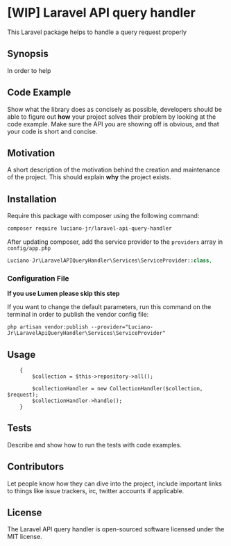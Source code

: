 # [WIP] Laravel API query handler
This Laravel package helps to handle a query request properly 

## Synopsis

In order to help

## Code Example

Show what the library does as concisely as possible, developers should be able to figure out **how** your project solves their problem by looking at the code example. Make sure the API you are showing off is obvious, and that your code is short and concise.

## Motivation

A short description of the motivation behind the creation and maintenance of the project. This should explain **why** the project exists.

## Installation

Require this package with composer using the following command:

```bash
composer require luciano-jr/laravel-api-query-handler
```

After updating composer, add the service provider to the `providers` array in `config/app.php`

```php
Luciano-Jr\LaravelAPIQueryHandler\Services\ServiceProvider::class,
```

### Configuration File

**If you use Lumen please skip this step**

If you want to change the default parameters, run this command on the terminal in order to publish the vendor config file:

`php artisan vendor:publish --provider="Luciano-Jr\LaravelApiQueryHandler\Services\ServiceProvider"`


## Usage

```public function index(Request $request)
    {
        $collection = $this->repository->all();
        
        $collectionHandler = new CollectionHandler($collection, $request);
        $collectionHandler->handle();
    }
```

## Tests

Describe and show how to run the tests with code examples.

## Contributors

Let people know how they can dive into the project, include important links to things like issue trackers, irc, twitter accounts if applicable.

## License

The Laravel API query handler is open-sourced software licensed under the MIT license.
